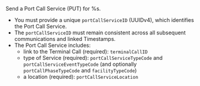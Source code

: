 Send a Port Call Service (PUT) for %s.

* You must provide a unique `portCallServiceID` (UUIDv4), which identifies the Port Call Service.
* The `portCallServiceID` must remain consistent across all subsequent communications and linked Timestamps.
* The Port Call Service includes:
  * link to the Terminal Call (required): `terminalCallID`
  * type of Service (required): `portCallServiceTypeCode` and `portCallServiceEventTypeCode` (and optionally
    `portCallPhaseTypeCode` and `facilityTypeCode`)
  * a location (required): `portCallServiceLocation`
